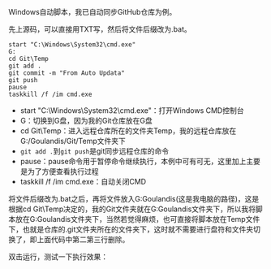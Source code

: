Windows自动脚本，我已自动同步GitHub仓库为例。

先上源码，可以直接用TXT写，然后将文件后缀改为.bat。

```shell
start "C:\Windows\System32\cmd.exe"
G:
cd Git\Temp
git add .
git commit -m "From Auto Updata"
git push
pause
taskkill /f /im cmd.exe
```

- start "C:\Windows\System32\cmd.exe"：打开Windows CMD控制台
- G：切换到G盘，因为我的Git仓库放在G盘
- cd Git\Temp：进入远程仓库所在的文件夹Temp，我的远程仓库放在G:/Goulandis/Git/Temp文件夹下
- `git add .`到`git push`是git同步远程仓库的命令
- pause：pause命令用于暂停命令继续执行，本例中可有可无，这里加上主要是为了方便查看执行过程
- taskkill /f /im cmd.exe：自动关闭CMD

将文件后缀改为.bat之后，再将文件放入G:Goulandis(这是我电脑的路径)，这是根据cd Git\Temp决定的，我的Git文件夹就在G:Goulandis文件夹下，所以我将脚本放在G:Goulandis文件夹下，当然若觉得麻烦，也可直接将脚本放在Temp文件下，也就是仓库的.git文件夹所在的文件夹下，这时就不需要进行盘符和文件夹切换了，即上面代码中第二第三行删除。

双击运行，测试一下执行效果：

